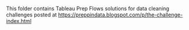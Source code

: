 This folder contains Tableau Prep Flows solutions for data cleaning challenges posted at https://preppindata.blogspot.com/p/the-challenge-index.html
